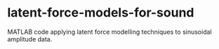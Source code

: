 # latent-force-models-for-sound
MATLAB code applying latent force modelling techniques to sinusoidal amplitude data.
